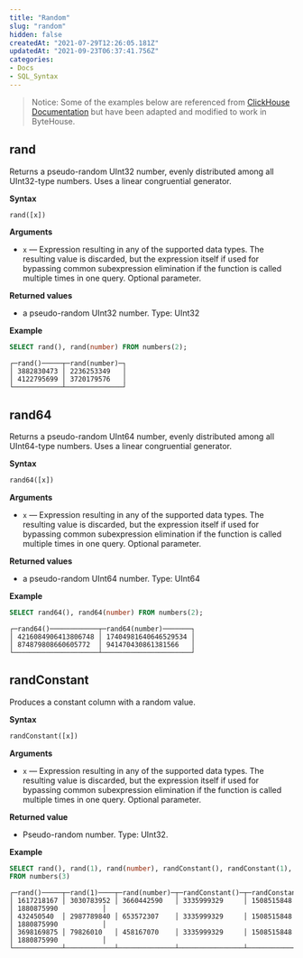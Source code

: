 ```yaml
---
title: "Random"
slug: "random"
hidden: false
createdAt: "2021-07-29T12:26:05.181Z"
updatedAt: "2021-09-23T06:37:41.756Z"
categories:
- Docs
- SQL_Syntax
---
```

> Notice:
Some of the examples below are referenced from [ClickHouse Documentation](https://clickhouse.com/docs/en/sql-reference/functions/) but have been adapted and modified to work in ByteHouse.

## rand
Returns a pseudo-random UInt32 number, evenly distributed among all UInt32-type numbers.
Uses a linear congruential generator.

**Syntax**

```sql
rand([x])
```

**Arguments**
- `x` — Expression resulting in any of the supported data types. The resulting value is discarded, but the expression itself if used for bypassing common subexpression elimination if the function is called multiple times in one query. Optional parameter. 

**Returned values**
- a pseudo-random UInt32 number. Type: UInt32

**Example**

```sql
SELECT rand(), rand(number) FROM numbers(2);
```

```plain%20text
┌─rand()─────┬─rand(number)─┐
│ 3882830473 │ 2236253349   │
│ 4122795699 │ 3720179576   │
└────────────┴──────────────┘
```

## rand64
Returns a pseudo-random UInt64 number, evenly distributed among all UInt64-type numbers.
Uses a linear congruential generator.

**Syntax**

```sql
rand64([x])
```

**Arguments**
- `x` — Expression resulting in any of the supported data types. The resulting value is discarded, but the expression itself if used for bypassing common subexpression elimination if the function is called multiple times in one query. Optional parameter. 

**Returned values**
- a pseudo-random UInt64 number. Type: UInt64

**Example**

```sql
SELECT rand64(), rand64(number) FROM numbers(2);
```

```plain%20text
┌─rand64()────────────┬─rand64(number)───────┐
│ 4216084906413806748 │ 17404981640646529534 │
│ 874879808660605772  │ 941470430861381566   │
└─────────────────────┴──────────────────────┘
```

## randConstant
Produces a constant column with a random value.

**Syntax**

```sql
randConstant([x])
```

**Arguments**
- `x` — Expression resulting in any of the supported data types. The resulting value is discarded, but the expression itself if used for bypassing common subexpression elimination if the function is called multiple times in one query. Optional parameter. 

**Returned value**
- Pseudo-random number. Type: UInt32.

**Example**

```sql
SELECT rand(), rand(1), rand(number), randConstant(), randConstant(1), randConstant(number)
FROM numbers(3)
```

```plain%20text
┌─rand()─────┬─rand(1)────┬─rand(number)─┬─randConstant()─┬─randConstant(1)─┬─randConstant(number)─┐
│ 1617218167 │ 3030783952 │ 3660442590   │ 3335999329     │ 1508515848      │ 1880875990           │
│ 432450540  │ 2987789840 │ 653572307    │ 3335999329     │ 1508515848      │ 1880875990           │
│ 3698169875 │ 79826010   │ 458167070    │ 3335999329     │ 1508515848      │ 1880875990           │
└────────────┴────────────┴──────────────┴────────────────┴─────────────────┴──────────────────────┘
```